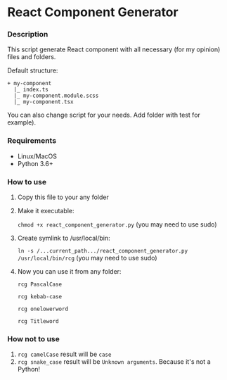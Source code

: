 # React Component Generator

### Description
This script generate React component with all necessary (for my opinion) files and folders.

Default structure:
```
+ my-component
  |_ index.ts
  |_ my-component.module.scss
  |_ my-component.tsx
```
You can also change script for your needs. Add folder with test for example).

### Requirements
- Linux/MacOS
- Python 3.6+

### How to use
1. Copy this file to your any folder
2. Make it executable:

    ```chmod +x react_component_generator.py``` (you may need to use sudo)
3. Create symlink to /usr/local/bin: 
 
    ```ln -s /...current_path.../react_component_generator.py /usr/local/bin/rcg``` (you may need to use sudo)
4. Now you can use it from any folder: 

   ```rcg PascalCase``` 

   ```rcg kebab-case```

   ```rcg onelowerword```

   ```rcg Titleword```

### How not to use

1.   ```rcg camelCase``` result will be ```case```
2.   ```rcg snake_case``` result will be ```Unknown arguments```. Because it's not a Python!